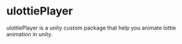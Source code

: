 # ulottiePlayer
ulottiePlayer is a unity custom package that help you animate lottie animation in unity.
